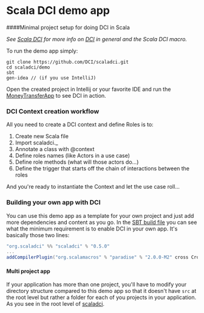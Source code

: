 # Scala DCI demo app

####Minimal project setup for doing DCI in Scala

_See [Scala DCI](https://github.com/DCI/scaladci) for more info on [DCI](http://en.wikipedia.org/wiki/Data,_context_and_interaction) in general and the Scala DCI macro._

To run the demo app simply:
```
git clone https://github.com/DCI/scaladci.git
cd scaladci/demo
sbt
gen-idea // (if you use IntelliJ)
```
Open the created project in Intellij or your favorite IDE and run the [MoneyTransferApp](https://github.com/DCI/scaladci/blob/master/demo/src/main/scala/MoneyTransferApp.scala) to see DCI in action.

### DCI Context creation workflow

All you need to create a DCI context and define Roles is to:

  1. Create new Scala file
  2. Import scaladci._
  2. Annotate a class with @context
  3. Define roles names (like Actors in a use case)
  4. Define role methods (what will those actors do...)
  5. Define the trigger that starts off the chain of interactions between the roles

And you're ready to instantiate the Context and let the use case roll...

### Building your own app with DCI

You can use this demo app as a template for your own project and just add more dependencies and content as you go. In the [SBT build file](https://github.com/DCI/scaladci/blob/master/demo/project/build.scala) you can see what the minimum requirement is to enable DCI in your own app. It's basically those two lines:

```scala
"org.scaladci" %% "scaladci" % "0.5.0"
...
addCompilerPlugin("org.scalamacros" % "paradise" % "2.0.0-M2" cross CrossVersion.full)
```

#### Multi project app
If your application has more than one project, you'll have to modify your directory structure compared to this demo app so that it doesn't have `src` at the root level but rather a folder for each of you projects in your application. As you see in the root level of [scaladci](https://github.com/DCI/scaladci).
